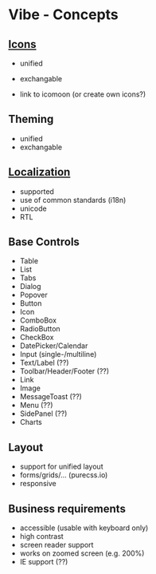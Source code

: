 # Vibe - Concepts

## [Icons](icons/README.MD)

- unified
- exchangable


- link to icomoon (or create own icons?)

## Theming

- unified
- exchangable

## [Localization](localization/README.MD)

- supported
- use of common standards (i18n)
- unicode
- RTL

## Base Controls

- Table
- List
- Tabs
- Dialog
- Popover
- Button
- Icon
- ComboBox
- RadioButton
- CheckBox
- DatePicker/Calendar
- Input (single-/multiline)
- Text/Label (??)
- Toolbar/Header/Footer (??)
- Link
- Image
- MessageToast (??)
- Menu (??)
- SidePanel (??)
- Charts

## Layout

- support for unified layout
- forms/grids/... (purecss.io)
- responsive

## Business requirements

- accessible (usable with keyboard only)
- high contrast
- screen reader support
- works on zoomed screen (e.g. 200%)
- IE support (??)

